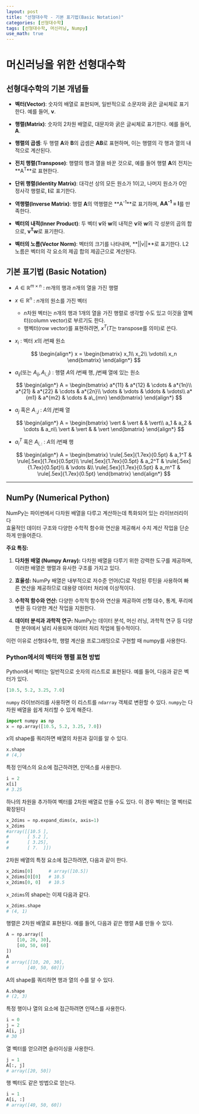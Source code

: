 ```yaml
---
layout: post
title: "선형대수학 - 기본 표기법(Basic Notation)"
categories: [선형대수학]
tags: [선형대수학, 머신러닝, Numpy]
use_math: true
---
```


# 머신러닝을 위한 선형대수학

## 선형대수학의 기본 개념들

- **벡터(Vector)**: 숫자의 배열로 표현되며, 일반적으로 소문자와 굵은 글씨체로 표기한다. 예를 들어, **v**.

- **행렬(Matrix)**: 숫자의 2차원 배열로, 대문자와 굵은 글씨체로 표기한다. 예를 들어, **A**.

- **행렬의 곱셈**: 두 행렬 **A**와 **B**의 곱셈은 **AB**로 표현하며, 이는 행렬의 각 행과 열의 내적으로 계산된다.

- **전치 행렬(Transpose)**: 행렬의 행과 열을 바꾼 것으로, 예를 들어 행렬 **A**의 전치는 **A<sup>T</sup>**로 표현한다.

- **단위 행렬(Identity Matrix)**: 대각선 상의 모든 원소가 1이고, 나머지 원소가 0인 정사각 행렬로, **I**로 표기한다.

- **역행렬(Inverse Matrix)**: 행렬 **A**의 역행렬은 **A<sup>-1</sup>**로 표기하며, **AA<sup>-1</sup> = I**를 만족한다.

- **벡터의 내적(Inner Product)**: 두 벡터 **v**와 **w**의 내적은 **v**와 **w**의 각 성분의 곱의 합으로, **v<sup>T</sup>w**로 표기한다.

- **벡터의 노름(Vector Norm)**: 벡터의 크기를 나타내며, **\|\|v\|\|**로 표기한다. L2 노름은 벡터의 각 요소의 제곱 합의 제곱근으로 계산된다.

## 기본 표기법 (Basic Notation)

- $A \in \mathbb{R}^{m\times n}$ : $m$개의 행과 $n$개의 열을 가진 행렬
- $x \in \mathbb{R}^n$ : $n$개의 원소를 가진 벡터

  - $n$차원 벡터는 $n$개의 행과 1개의 열을 가진 행렬로 생각할 수도 있고 이것을 열벡터(column vector)로 부르기도 한다.
  - 행벡터(row vector)를 표현하려면, $x^T$($T$는 transpose를 의미)로 쓴다.

- $x_i$ : 벡터 $x$의 $i$번째 원소

  $$
  \begin{align*}
  x = \begin{bmatrix}
  x_1\\
  x_2\\
  \vdots\\
  x_n
  \end{bmatrix}
  \end{align*}
  $$

- $a_{ij}$(또는 $A_{ij}, A_{i,j}$) : 행렬 $A$의 $i$번째 행, $j$번째 열에 있는 원소

  $$
  \begin{align*}
  A = \begin{bmatrix}
  a*{11} & a*{12} & \cdots & a*{1n}\\
  a*{21} & a*{22} & \cdots & a*{2n}\\
  \vdots & \vdots & \ddots & \vdots\\
  a*{m1} & a*{m2} & \cdots & a\_{mn}
  \end{bmatrix}
  \end{align*}
  $$

- $a_j$ 혹은 $A_{:,j}$ : $A$의 $j$번째 열

  $$
  \begin{align*}
  A = \begin{bmatrix}
      \vert & \vert & & \vert\\
      a_1 & a_2 & \cdots & a_n\\
      \vert & \vert & & \vert
  \end{bmatrix}
  \end{align*}
  $$

- $a_i^T$ 혹은 $A_{i,:}$ : $A$의 $i$번째 행

  $$
  \begin{align*}
  A = \begin{bmatrix}
      \rule[.5ex]{1.7ex}{0.5pt} & a_1^T & \rule[.5ex]{1.7ex}{0.5pt}\\
      \rule[.5ex]{1.7ex}{0.5pt} & a_2^T & \rule[.5ex]{1.7ex}{0.5pt}\\
      & \vdots &\\
      \rule[.5ex]{1.7ex}{0.5pt} & a_m^T & \rule[.5ex]{1.7ex}{0.5pt}
  \end{bmatrix}
  \end{align*}
  $$

---

## NumPy (Numerical Python)

NumPy는 파이썬에서 다차원 배열을 다루고 계산하는데 특화되어 있는 라이브러리이다<br>
효율적인 데이터 구조와 다양한 수학적 함수와 연산을 제공해서 수치 계산 작업을 단순하게 만들어준다.<br>

**주요 특징:**

1. **다차원 배열 (Numpy Array):** 다차원 배열을 다루기 위한 강력한 도구를 제공하며, 이러한 배열은 행렬과 유사한 구조를 가지고 있다.

2. **효율성:** NumPy 배열은 내부적으로 저수준 언어(C)로 작성된 루틴을 사용하여 빠른 연산을 제공하므로 대용량 데이터 처리에 이상적이다.

3. **수학적 함수와 연산:** 다양한 수학적 함수와 연산을 제공하여 선형 대수, 통계, 푸리에 변환 등 다양한 계산 작업을 지원한다.

4. **데이터 분석과 과학적 연구:** NumPy는 데이터 분석, 머신 러닝, 과학적 연구 등 다양한 분야에서 널리 사용되며 데이터 처리 작업에 필수적이다.

이런 이유로 선형대수학, 행렬 계산을 프로그래밍으로 구현할 때 numpy를 사용한다.

### Python에서의 벡터와 행렬 표현 방법

Python에서 벡터는 일반적으로 숫자의 리스트로 표현된다. 예를 들어, 다음과 같은 벡터가 있다.

```python
[10.5, 5.2, 3.25, 7.0]
```

`numpy` 라이브러리를 사용하면 이 리스트를 `ndarray` 객체로 변환할 수 있다. `numpy`는 다차원 배열을 쉽게 처리할 수 있게 해준다.

```python
import numpy as np
x = np.array([10.5, 5.2, 3.25, 7.0])
```

x의 shape를 쿼리하면 배열의 차원과 길이를 알 수 있다.

```python
x.shape
# (4,)
```

특정 인덱스의 요소에 접근하려면, 인덱스를 사용한다.

```python
i = 2
x[i]
# 3.25
```

하나의 차원을 추가하여 벡터를 2차원 배열로 만들 수도 있다. 이 경우 벡터는 열 벡터로 확장된다

```python
x_2dims = np.expand_dims(x, axis=1)
x_2dims
#array([[10.5 ],
#       [ 5.2 ],
#       [ 3.25],
#       [ 7.  ]])
```

2차원 배열의 특정 요소에 접근하려면, 다음과 같이 한다.

```python
x_2dims[0]      # array([10.5])
x_2dims[0][0]   # 10.5
x_2dims[0, 0]   # 10.5
```

`x_2dims`의 shape는 이제 다음과 같다.

```python
x_2dims.shape
# (4, 1)
```

행렬은 2차원 배열로 표현된다. 예를 들어, 다음과 같은 행렬 A를 만들 수 있다.

```python
A = np.array([
    [10, 20, 30],
    [40, 50, 60]
])
A
# array([[10, 20, 30],
#       [40, 50, 60]])
```

A의 shape를 쿼리하면 행과 열의 수를 알 수 있다.

```python
A.shape
# (2, 3)
```

특정 행이나 열의 요소에 접근하려면 인덱스를 사용한다.

```python
i = 0
j = 2
A[i, j]
# 30
```

열 벡터를 얻으려면 슬라이싱을 사용한다.

```python
j = 1
A[:, j]
# array([20, 50])
```

행 벡터도 같은 방법으로 얻는다.

```python
i = 1
A[i, :]
# array([40, 50, 60])
```
